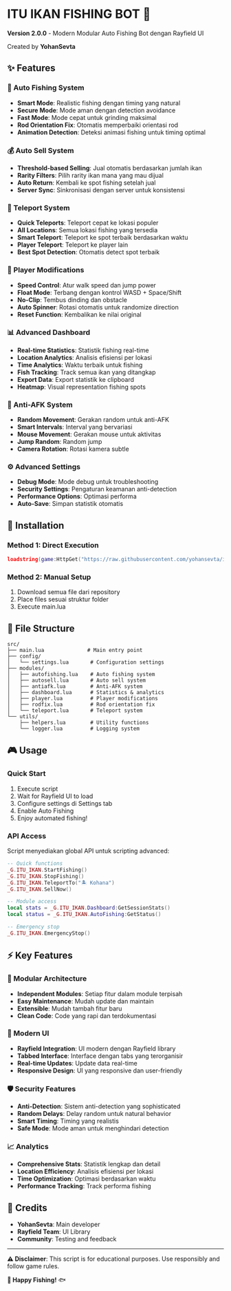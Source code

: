 # ITU IKAN FISHING BOT 🎣

**Version 2.0.0** - Modern Modular Auto Fishing Bot dengan Rayfield UI

Created by **YohanSevta**

## ✨ Features

### 🎣 Auto Fishing System
- **Smart Mode**: Realistic fishing dengan timing yang natural
- **Secure Mode**: Mode aman dengan detection avoidance
- **Fast Mode**: Mode cepat untuk grinding maksimal
- **Rod Orientation Fix**: Otomatis memperbaiki orientasi rod
- **Animation Detection**: Deteksi animasi fishing untuk timing optimal

### 💰 Auto Sell System
- **Threshold-based Selling**: Jual otomatis berdasarkan jumlah ikan
- **Rarity Filters**: Pilih rarity ikan mana yang mau dijual
- **Auto Return**: Kembali ke spot fishing setelah jual
- **Server Sync**: Sinkronisasi dengan server untuk konsistensi

### 🚀 Teleport System
- **Quick Teleports**: Teleport cepat ke lokasi populer
- **All Locations**: Semua lokasi fishing yang tersedia
- **Smart Teleport**: Teleport ke spot terbaik berdasarkan waktu
- **Player Teleport**: Teleport ke player lain
- **Best Spot Detection**: Otomatis detect spot terbaik

### 👤 Player Modifications
- **Speed Control**: Atur walk speed dan jump power
- **Float Mode**: Terbang dengan kontrol WASD + Space/Shift
- **No-Clip**: Tembus dinding dan obstacle
- **Auto Spinner**: Rotasi otomatis untuk randomize direction
- **Reset Function**: Kembalikan ke nilai original

### 📊 Advanced Dashboard
- **Real-time Statistics**: Statistik fishing real-time
- **Location Analytics**: Analisis efisiensi per lokasi
- **Time Analytics**: Waktu terbaik untuk fishing
- **Fish Tracking**: Track semua ikan yang ditangkap
- **Export Data**: Export statistik ke clipboard
- **Heatmap**: Visual representation fishing spots

### 🤖 Anti-AFK System
- **Random Movement**: Gerakan random untuk anti-AFK
- **Smart Intervals**: Interval yang bervariasi
- **Mouse Movement**: Gerakan mouse untuk aktivitas
- **Jump Random**: Random jump
- **Camera Rotation**: Rotasi kamera subtle

### ⚙️ Advanced Settings
- **Debug Mode**: Mode debug untuk troubleshooting
- **Security Settings**: Pengaturan keamanan anti-detection
- **Performance Options**: Optimasi performa
- **Auto-Save**: Simpan statistik otomatis

## 🚀 Installation

### Method 1: Direct Execution
```lua
loadstring(game:HttpGet("https://raw.githubusercontent.com/yohansevta/itu_ikan/main/src/main.lua"))()
```

### Method 2: Manual Setup
1. Download semua file dari repository
2. Place files sesuai struktur folder
3. Execute main.lua

## 📁 File Structure

```
src/
├── main.lua              # Main entry point
├── config/
│   └── settings.lua       # Configuration settings
├── modules/
│   ├── autofishing.lua    # Auto fishing system
│   ├── autosell.lua       # Auto sell system
│   ├── antiafk.lua        # Anti-AFK system
│   ├── dashboard.lua      # Statistics & analytics
│   ├── player.lua         # Player modifications
│   ├── rodfix.lua         # Rod orientation fix
│   └── teleport.lua       # Teleport system
└── utils/
    ├── helpers.lua        # Utility functions
    └── logger.lua         # Logging system
```

## 🎮 Usage

### Quick Start
1. Execute script
2. Wait for Rayfield UI to load
3. Configure settings di Settings tab
4. Enable Auto Fishing
5. Enjoy automated fishing!

### API Access
Script menyediakan global API untuk scripting advanced:

```lua
-- Quick functions
_G.ITU_IKAN.StartFishing()
_G.ITU_IKAN.StopFishing()
_G.ITU_IKAN.TeleportTo("🏝️ Kohana")
_G.ITU_IKAN.SellNow()

-- Module access
local stats = _G.ITU_IKAN.Dashboard:GetSessionStats()
local status = _G.ITU_IKAN.AutoFishing:GetStatus()

-- Emergency stop
_G.ITU_IKAN.EmergencyStop()
```

## ⚡ Key Features

### 🔧 Modular Architecture
- **Independent Modules**: Setiap fitur dalam module terpisah
- **Easy Maintenance**: Mudah update dan maintain
- **Extensible**: Mudah tambah fitur baru
- **Clean Code**: Code yang rapi dan terdokumentasi

### 🎨 Modern UI
- **Rayfield Integration**: UI modern dengan Rayfield library
- **Tabbed Interface**: Interface dengan tabs yang terorganisir
- **Real-time Updates**: Update data real-time
- **Responsive Design**: UI yang responsive dan user-friendly

### 🛡️ Security Features
- **Anti-Detection**: Sistem anti-detection yang sophisticated
- **Random Delays**: Delay random untuk natural behavior
- **Smart Timing**: Timing yang realistis
- **Safe Mode**: Mode aman untuk menghindari detection

### 📈 Analytics
- **Comprehensive Stats**: Statistik lengkap dan detail
- **Location Efficiency**: Analisis efisiensi per lokasi
- **Time Optimization**: Optimasi berdasarkan waktu
- **Performance Tracking**: Track performa fishing

## 🙏 Credits

- **YohanSevta**: Main developer
- **Rayfield Team**: UI Library
- **Community**: Testing and feedback

---

**⚠️ Disclaimer**: This script is for educational purposes. Use responsibly and follow game rules.

**🎣 Happy Fishing!** 🐟